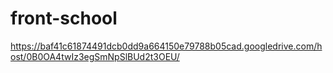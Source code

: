 # front-school

https://baf41c61874491dcb0dd9a664150e79788b05cad.googledrive.com/host/0B0OA4twIz3egSmNpSlBUd2t3OEU/
